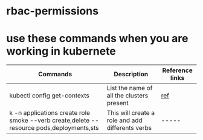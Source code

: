 # rbac-permissions
# use these commands when you are working in kubernete
| Commands | Description | Reference links |
|----------|-------------|------------------|
kubectl config get-contexts | List the name of all the clusters present | [ref](https://killercoda.com/killer-shell-cka/scenario/rbac-user-permissions) |
 k -n applications create role smoke --verb create,delete --resource pods,deployments,sts| This will create a role and add differents verbs | -----|
